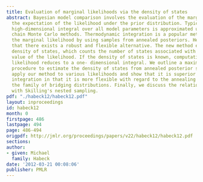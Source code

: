 ```yaml
---
title: Evaluation of marginal likelihoods via the density of states
abstract: Bayesian model comparison involves the evaluation of the marginal likelihood,
  the expectation of the likelihood under the prior distribution. Typically, this
  high-dimensional integral over all model parameters is approximated using Markov
  chain Monte Carlo methods. Thermodynamic integration is a popular method to estimate
  the marginal likelihood by using samples from annealed posteriors. Here we show
  that there exists a robust and flexible alternative. The new method estimates the
  density of states, which counts the number of states associated with a particular
  value of the likelihood. If the density of states is known, computation of the marginal
  likelihood reduces to a one- dimensional integral. We outline a maximum likelihood
  procedure to estimate the density of states from annealed posterior samples. We
  apply our method to various likelihoods and show that it is superior to thermodynamic
  integration in that it is more flexible with regard to the annealing schedule and
  the family of bridging distributions. Finally, we discuss the relation of our method
  with Skilling's nested sampling.
pdf: "./habeck12/habeck12.pdf"
layout: inproceedings
id: habeck12
month: 0
firstpage: 486
lastpage: 494
page: 486-494
origpdf: http://jmlr.org/proceedings/papers/v22/habeck12/habeck12.pdf
sections: 
author:
- given: Michael
  family: Habeck
date: '2012-03-21 00:08:06'
publisher: PMLR
---
```

